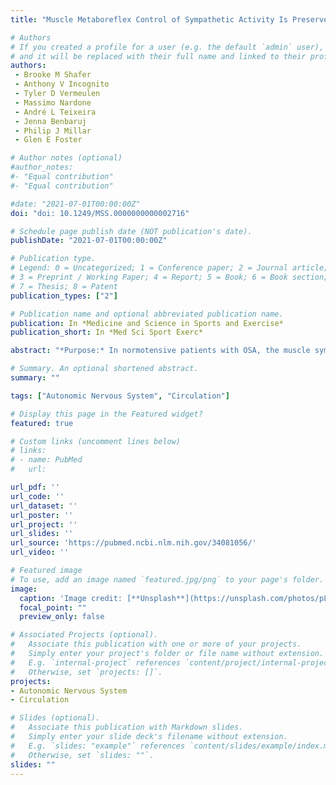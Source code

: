 ```yaml
---
title: "Muscle Metaboreflex Control of Sympathetic Activity Is Preserved following Acute Intermittent Hypercapnic Hypoxia"

# Authors
# If you created a profile for a user (e.g. the default `admin` user), write the username (folder name) here 
# and it will be replaced with their full name and linked to their profile.
authors:
 - Brooke M Shafer
 - Anthony V Incognito
 - Tyler D Vermeulen
 - Massimo Nardone
 - André L Teixeira
 - Jenna Benbaruj
 - Philip J Millar
 - Glen E Foster

# Author notes (optional)
#author_notes:
#- "Equal contribution"
#- "Equal contribution"

#date: "2021-07-01T00:00:00Z"
doi: "doi: 10.1249/MSS.0000000000002716"

# Schedule page publish date (NOT publication's date).
publishDate: "2021-07-01T00:00:00Z"

# Publication type.
# Legend: 0 = Uncategorized; 1 = Conference paper; 2 = Journal article;
# 3 = Preprint / Working Paper; 4 = Report; 5 = Book; 6 = Book section;
# 7 = Thesis; 8 = Patent
publication_types: ["2"]

# Publication name and optional abbreviated publication name.
publication: In *Medicine and Science in Sports and Exercise*
publication_short: In *Med Sci Sport Exerc*

abstract: "*Purpose:* In normotensive patients with OSA, the muscle sympathetic nerve activity (MSNA) response to exercise is increased while metaboreflex control of MSNA is decreased. We tested the hypotheses that acute intermittent hypercapnic hypoxia (IHH) in males free from OSA and associated comorbidities would augment the MSNA response to exercise but attenuate the change in MSNA during metaboreflex activation. <br /> *Methods:* Thirteen healthy males (age = 24 ± 4 years) were exposed to 40 minutes of IHH. Before and after IHH, the pressor response to exercise was studied during 2-minutes of isometric handgrip exercise (at 30% maximal voluntary contraction) while the metaboreflex was studied during 4-minutes of post exercise circulatory occlusion (PECO). Mean arterial pressure (MAP), heart rate (HR), and fibular MSNA were recorded continuously. MSNA was quantified as burst frequency (BF) and total activity (TA). Mixed effects linear models were used to compare the exercise pressor and metaboreflex before and after IHH. <br /> *Results:* As expected, IHH led to significant increases in MSNA BF, TA, and MAP at baseline and throughout exercise and PECO. However, during handgrip exercise the change from baseline in MAP, HR, MSNA BF, and TA were similar before and after IHH (All P > 0.31). During PECO, the change from baseline in MSNA BF and TA were similar following IHH while the change from baseline in MAP (Δ14 {95%CI 7,19} vs. Δ16 {10,21}, mmHg; P < 0.01) was modestly increased. <br /> *Conclusion:* Following acute IHH, the MSNA response to handgrip exercise and metaboreflex activation were preserved in healthy young males despite overall increases in resting MSNA and MAP. Chronic IHH and comorbidities often associated with OSA may be required to modulate the exercise pressor reflex and metaboreflex."

# Summary. An optional shortened abstract.
summary: ""

tags: ["Autonomic Nervous System", "Circulation"]

# Display this page in the Featured widget?
featured: true

# Custom links (uncomment lines below)
# links:
# - name: PubMed
#   url: 

url_pdf: ''
url_code: ''
url_dataset: ''
url_poster: ''
url_project: ''
url_slides: ''
url_source: 'https://pubmed.ncbi.nlm.nih.gov/34081056/'
url_video: ''

# Featured image
# To use, add an image named `featured.jpg/png` to your page's folder. 
image:
  caption: 'Image credit: [**Unsplash**](https://unsplash.com/photos/pLCdAaMFLTE)'
  focal_point: ""
  preview_only: false

# Associated Projects (optional).
#   Associate this publication with one or more of your projects.
#   Simply enter your project's folder or file name without extension.
#   E.g. `internal-project` references `content/project/internal-project/index.md`.
#   Otherwise, set `projects: []`.
projects:
- Autonomic Nervous System
- Circulation

# Slides (optional).
#   Associate this publication with Markdown slides.
#   Simply enter your slide deck's filename without extension.
#   E.g. `slides: "example"` references `content/slides/example/index.md`.
#   Otherwise, set `slides: ""`.
slides: ""
---
```

